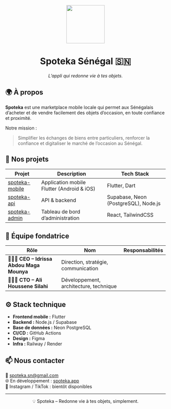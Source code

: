 <p align="center">
  <img src="https://raw.githubusercontent.com/spoteka-org/.github/main/profile/logo.png" width="120"/>
</p>

<h1 align="center">Spoteka Sénégal 🇸🇳</h1>

<p align="center">
  <em>L’appli qui redonne vie à tes objets.</em>
</p>



## 🌍 À propos

**Spoteka** est une marketplace mobile locale qui permet aux Sénégalais d’acheter et de vendre facilement des objets d’occasion, en toute confiance et proximité.

Notre mission :  
> Simplifier les échanges de biens entre particuliers, renforcer la confiance et digitaliser le marché de l’occasion au Sénégal.



## 🧩 Nos projets

| Projet | Description | Tech Stack |
|---------|--------------|------------|
| [spoteka-mobile](https://github.com/spoteka-org/spoteka-mobile) | Application mobile Flutter (Android & iOS) | Flutter, Dart |
| [spoteka-api](https://github.com/spoteka-org/spoteka-api) | API & backend | Supabase, Neon (PostgreSQL), Node.js |
| [spoteka-admin](https://github.com/spoteka-org/spoteka-admin) | Tableau de bord d’administration | React, TailwindCSS |



## 👥 Équipe fondatrice

| Rôle | Nom | Responsabilités |
|------|------|----------------|
| 👩🏽‍💼 **CEO – Idrissa Abdou Maga Mounya** | Direction, stratégie, communication |
| 👨🏾‍💻 **CTO – Ali Houssene Silahi** | Développement, architecture, technique |



## ⚙️ Stack technique

- **Frontend mobile :** Flutter  
- **Backend :** Node.js / Supabase  
- **Base de données :** Neon PostgreSQL  
- **CI/CD :** GitHub Actions  
- **Design :** Figma  
- **Infra :** Railway / Render 


## 📫 Nous contacter

📧 spoteka.sn@gmail.com  
🌐 En développement : [spoteka.app](https://spoteka.app)  
📱 Instagram / TikTok : bientôt disponibles

---

<p align="center">💡 Spoteka – Redonne vie à tes objets, simplement.</p>
